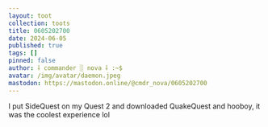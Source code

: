```yaml
---
layout: toot
collection: toots
title: 0605202700
date: 2024-06-05
published: true
tags: []
pinned: false
author: ⸸ commander ░ nova ⸸ :~$
avatar: /img/avatar/daemon.jpeg
mastodon: https://mastodon.online/@cmdr_nova/0605202700
---
```


I put SideQuest on my Quest 2 and downloaded QuakeQuest and hooboy, it was the coolest experience lol
